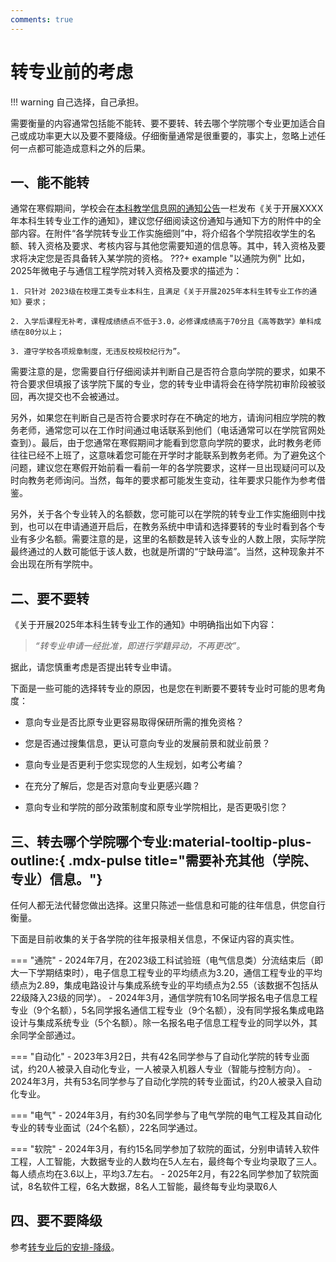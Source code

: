 ```yaml
---
comments: true
---
```


# 转专业前的考虑

!!! warning
    自己选择，自己承担。

需要衡量的内容通常包括能不能转、要不要转、转去哪个学院哪个专业更加适合自己或成功率更大以及要不要降级。仔细衡量通常是很重要的，事实上，忽略上述任何一点都可能造成意料之外的后果。

## 一、能不能转
通常在寒假期间，学校会在[本科教学信息网的通知公告](https://jwc.cqu.edu.cn/index/tzgg.htm)一栏发布《关于开展XXXX年本科生转专业工作的通知》，建议您仔细阅读这份通知与通知下方的附件中的全部内容。在附件“各学院转专业工作实施细则”中，将介绍各个学院招收学生的名额、转入资格及要求、考核内容与其他您需要知道的信息等。其中，转入资格及要求将决定您是否具备转入某学院的资格。
???+ example "以通院为例"
    比如，2025年微电子与通信工程学院对转入资格及要求的描述为：

    1. 只针对 2023级在校理工类专业本科生，且满足《关于开展2025年本科生转专业工作的通知》要求；

    2. 入学后课程无补考，课程成绩绩点不低于3.0，必修课成绩高于70分且《高等数学》单科成绩在80分以上； 

    3. 遵守学校各项规章制度，无违反校规校纪行为”。

需要注意的是，您需要自行仔细阅读并判断自己是否符合意向学院的要求，如果不符合要求但填报了该学院下属的专业，您的转专业申请将会在<span class="status status-blue">待学院初审</span>阶段被驳回，再次提交也不会被通过。

另外，如果您在判断自己是否符合要求时存在不确定的地方，请询问相应学院的教务老师，通常您可以在工作时间通过电话联系到他们（电话通常可以在学院官网处查到）。最后，由于您通常在寒假期间才能看到您意向学院的要求，此时教务老师往往已经不上班了，这意味着您可能在开学时才能联系到教务老师。为了避免这个问题，建议您在寒假开始前看一看前一年的各学院要求，这样一旦出现疑问可以及时向教务老师询问。当然，每年的要求都可能发生变动，往年要求只能作为参考借鉴。

另外，关于各个专业转入的名额数，您可能可以在学院的转专业工作实施细则中找到，也可以在申请通道开启后，在教务系统中申请和选择要转的专业时看到各个专业有多少名额。需要注意的是，这里的名额数是转入该专业的人数上限，实际学院最终通过的人数可能低于该人数，也就是所谓的“宁缺毋滥”。当然，这种现象并不会出现在所有学院中。

## 二、要不要转
《关于开展2025年本科生转专业工作的通知》中明确指出如下内容：
> *“转专业申请一经批准，即进行学籍异动，不再更改”。*

据此，请您慎重考虑是否提出转专业申请。

下面是一些可能的选择转专业的原因，也是您在判断要不要转专业时可能的思考角度：

- 意向专业是否比原专业更容易取得保研所需的推免资格？

- 您是否通过搜集信息，更认可意向专业的发展前景和就业前景？

- 意向专业是否更利于您实现您的人生规划，如考公考编？

- 在充分了解后，您是否对意向专业更感兴趣？

- 意向专业和学院的部分政策制度和原专业学院相比，是否更吸引您？

## 三、转去哪个学院哪个专业:material-tooltip-plus-outline:{ .mdx-pulse title="需要补充其他（学院、专业）信息。"}
任何人都无法代替您做出选择。这里只陈述一些信息和可能的往年信息，供您自行衡量。

下面是目前收集的关于各学院的往年报录相关信息，不保证内容的真实性。

=== "通院"
    - 2024年7月，在2023级工科试验班（电气信息类）分流结束后（即大一下学期结束时），电子信息工程专业的平均绩点为3.20，通信工程专业的平均绩点为2.89，集成电路设计与集成系统专业的平均绩点为2.55（该数据不包括从22级降入23级的同学）。
    - 2024年3月，通信学院有10名同学报名电子信息工程专业（9个名额），5名同学报名通信工程专业（9个名额），没有同学报名集成电路设计与集成系统专业（5个名额）。除一名报名电子信息工程专业的同学以外，其余同学全部通过。

=== "自动化"
    - 2023年3月2日，共有42名同学参与了自动化学院的转专业面试，约20人被录入自动化专业，一人被录入机器人专业（智能与控制方向）。
    - 2024年3月，共有53名同学参与了自动化学院的转专业面试，约20人被录入自动化专业。

=== "电气"
    - 2024年3月，有约30名同学参与了电气学院的电气工程及其自动化专业的转专业面试（24个名额），22名同学通过。

=== "软院"
    - 2024年3月，有约15名同学参加了软院的面试，分别申请转入软件工程，人工智能，大数据专业的人数均在5人左右，最终每个专业均录取了三人。每人绩点均在3.6以上，平均3.7左右。
    - 2025年2月，有22名同学参加了软院面试，8名软件工程，6名大数据，8名人工智能，最终每专业均录取6人

## 四、要不要降级
参考[转专业后的安排-降级](6.%20转专业后的安排.md/#_2)。